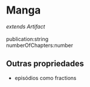 # Manga
*extends Artifact*<br><br>
publication:string<br>
numberOfChapters:number<br>
## Outras propriedades
- episódios como fractions